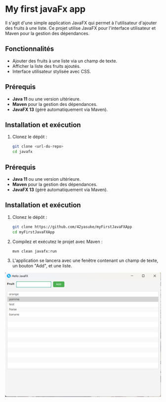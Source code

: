 # My first javaFx app

Il s'agit d'une simple application JavaFX qui permet à l'utilisateur d'ajouter des fruits à une liste. Ce projet utilise JavaFX pour l'interface utilisateur et Maven pour la gestion des dépendances.

## Fonctionnalités

- Ajouter des fruits à une liste via un champ de texte.
- Afficher la liste des fruits ajoutés.
- Interface utilisateur stylisée avec CSS.

## Prérequis

- **Java 11** ou une version ultérieure.
- **Maven** pour la gestion des dépendances.
- **JavaFX 13** (géré automatiquement via Maven).

## Installation et exécution

1. Clonez le dépôt :
   ```bash
   git clone <url-du-repo>
   cd javafx
   ```

## Prérequis

- **Java 11** ou une version ultérieure.
- **Maven** pour la gestion des dépendances.
- **JavaFX 13** (géré automatiquement via Maven).

## Installation et exécution

1. Clonez le dépôt :
   ```bash
   git clone https://github.com/42yasuke/myFirstJavaFXApp
   cd myFirstJavaFXApp
   ```

2. Compilez et exécutez le projet avec Maven :
	```bash
	mvn clean javafx:run
	```

3. L'application se lancera avec une fenêtre contenant un champ de texte, 
   un bouton "Add", et une liste.

<div align="center">
<img src="images/screenshot.png" alt="App screenshot"/>
</div>
